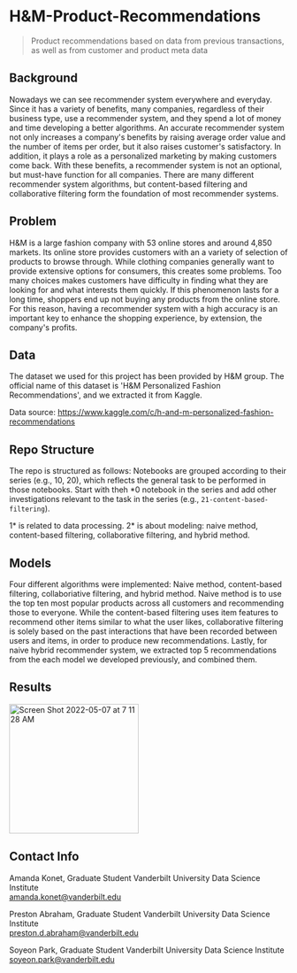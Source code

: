 # H&M-Product-Recommendations
> Product recommendations based on data from previous transactions, as well as from customer and product meta data

## Background
Nowadays we can see recommender system everywhere and everyday. Since it has a variety of benefits, many companies, regardless of their business type, use a recommender system, and they spend a lot of money and time developing a better algorithms. An accurate recommender system not only increases a company's benefits by raising average order value and the number of items per order, but it also raises customer's satisfactory. In addition, it plays a role as a personalized marketing by making customers come back. With these benefits, a recommender system is not an optional, but must-have function for all companies. There are many different recommender system algorithms, but content-based filtering and collaborative filtering form the foundation of most recommender systems.

## Problem
H&M is a large fashion company with 53 online stores and around 4,850 markets. Its online store provides customers with an a variety of selection of products to browse through. While clothing companies generally want to provide extensive options for consumers, this creates some problems. Too many choices makes customers have difficulty in finding what they are looking for and what interests them quickly. If this phenomenon lasts for a long time, shoppers end up not buying any products from the online store. For this reason, having a recommender system with a high accuracy is an important key to enhance the shopping experience, by extension, the company's profits.

## Data
The dataset we used for this project has been provided by H\&M group. The official name of this dataset is 'H\&M Personalized Fashion Recommendations', and we extracted it from Kaggle.

Data source: https://www.kaggle.com/c/h-and-m-personalized-fashion-recommendations

## Repo Structure
The repo is structured as follows: Notebooks are grouped according to their series (e.g., 10, 20), which reflects the general task to be performed in those notebooks. Start with theh *0 notebook in the series and add other investigations relevant to the task in the series (e.g., `21-content-based-filtering`). 

1* is related to data processing. 2* is about modeling: naive method, content-based filtering, collaborative filtering, and hybrid method.

## Models
Four different algorithms were implemented: Naive method, content-based filtering, collaboriative filtering, and hybrid method. Naive method is to use the top ten most popular products across all customers and recommending those to everyone. While the content-based filtering uses item features to recommend other items similar to what the user likes, collaborative filtering is solely based on the past interactions that have been recorded between users and items, in order to produce new recommendations. Lastly, for naive hybrid recommender system, we extracted top 5 recommendations from the each model we developed previously, and combined them. 

## Results
<img width="234" alt="Screen Shot 2022-05-07 at 7 11 28 AM" src="https://user-images.githubusercontent.com/69788782/167253853-f8b2b76e-60bd-4b70-824e-0f0f4629d23c.png">


## Contact Info
Amanda Konet, Graduate Student
Vanderbilt University Data Science Institute   
amanda.konet@vanderbilt.edu 

Preston Abraham, Graduate Student
Vanderbilt University Data Science Institute   
preston.d.abraham@vanderbilt.edu 

Soyeon Park, Graduate Student
Vanderbilt University Data Science Institute   
soyeon.park@vanderbilt.edu 

